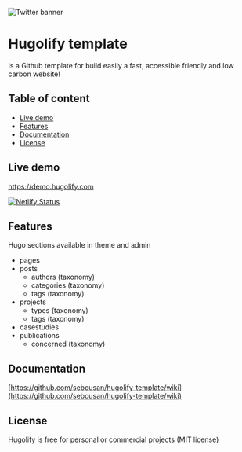 ![Twitter banner](https://user-images.githubusercontent.com/4457294/208064328-5bbf40e4-5520-41f4-8024-30c898c1a0e8.png)

# Hugolify template

Is a Github template for build easily a fast, accessible friendly and low carbon website!

## Table of content
- [Live demo](#live-demo)
- [Features](#features)
- [Documentation](#documentation)
- [License](#license)

## Live demo
https://demo.hugolify.com

[![Netlify Status](https://api.netlify.com/api/v1/badges/5a4fa061-e7a5-4e66-9612-4fae713bda09/deploy-status)](https://app.netlify.com/sites/hugolify-demo/deploys)

## Features
Hugo sections available in theme and admin

* pages
* posts
  * authors (taxonomy)
  * categories (taxonomy)
  * tags (taxonomy)
* projects
  * types (taxonomy)
  * tags (taxonomy)
* casestudies
* publications
  * concerned (taxonomy)

## Documentation
[https://github.com/sebousan/hugolify-template/wiki](https://github.com/sebousan/hugolify-template/wiki)

## License
Hugolify is free for personal or commercial projects (MIT license)
